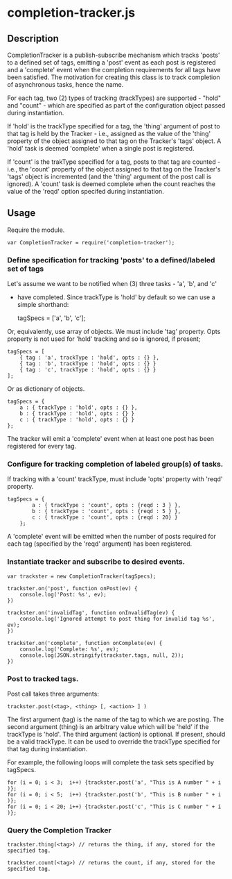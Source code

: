 # completion-tracker.js

## Description

CompletionTracker is a publish-subscribe mechanism which tracks
'posts' to a defined set of tags, emitting a 'post' event as each
post is registered and a 'complete' event when the completion
requirements for all tags have been satisfied.  The motivation for
creating this class is to track completion of asynchronous tasks,
hence the name.

For each tag, two (2) types of tracking (trackTypes) are supported -
"hold" and "count" - which are specified as part of the configuration
object passed during instantiation.

If 'hold' is the trackType specified for a tag, the 'thing' argument
of post to that tag is held by the Tracker - i.e., assigned as the
value of the 'thing' property of the object assigned to that tag on
the Tracker's 'tags' object.  A 'hold' task is deemed 'complete' when
a single post is registered.

If 'count' is the trakType specified for a tag, posts to that tag are
counted - i.e., the 'count' property of the object assigned to that
tag on the Tracker's 'tags' object is incremented (and the 'thing'
argument of the post call is ignored).  A 'count' task is deemed
complete when the count reaches the value of the 'reqd' option
specifed during instantiation.

## Usage

Require the module.

    var CompletionTracker = require('completion-tracker');


### Define specification for tracking 'posts' to a defined/labeled set of tags

Let's assume we want to be notified when (3) three tasks - 'a', 'b', and 'c'
 - have completed.  Since trackType is 'hold' by default so we
can use a simple shorthand:

    tagSpecs = ['a', 'b', 'c'];

Or, equivalently, use array of objects.  We must include 'tag'
property. Opts property is not used for 'hold' tracking and so is
ignored, if present;

    tagSpecs = [
        { tag : 'a', trackType : 'hold', opts : {} },
        { tag : 'b', trackType : 'hold', opts : {} }
        { tag : 'c', trackType : 'hold', opts : {} }
    ];

Or as dictionary of objects.

    tagSpecs = {
        a : { trackType : 'hold', opts : {} },
        b : { trackType : 'hold', opts : {} }
        c : { trackType : 'hold', opts : {} }
    };

The tracker will emit a 'complete' event when at least one post has
been registered for every tag.

### Configure for tracking completion of labeled group(s) of tasks. 

If tracking with a 'count' trackType, must include 'opts' property with 'reqd' property.

    tagSpecs = {
            a : { trackType : 'count', opts : {reqd : 3 } },
            b : { trackType : 'count', opts : {reqd : 5 } },
            c : { trackType : 'count', opts : {reqd : 20} }
        };


A 'complete' event will be emitted when the number of posts required
for each tag (specified by the 'reqd' argument) has been registered.

### Instantiate tracker and subscribe to desired events.

    var trackster = new CompletionTracker(tagSpecs);

    trackster.on('post', function onPost(ev) {
        console.log('Post: %s', ev);
    })

    trackster.on('invalidTag', function onInvalidTag(ev) {
        console.log('Ignored attempt to post thing for invalid tag %s', ev);
    })

    trackster.on('complete', function onComplete(ev) {
        console.log('Complete: %s', ev);
        console.log(JSON.stringify(trackster.tags, null, 2));
    })

### Post to tracked tags.

Post call takes three arguments:

    trackster.post(<tag>, <thing> [, <action> ] )

The first argument (tag) is the name of the tag to which we are
posting.  The second argument (thing) is an arbitrary value which will
be 'held' if the trackType is 'hold'.  The third argument (action) is
optional.  If present, should be a valid trackType.  It can be
used to override the trackType specified for that tag during
instantiation.

For example, the following loops will complete the task sets specified
by tagSpecs.

    for (i = 0; i < 3;  i++) {trackster.post('a', "This is A number " + i )};
    for (i = 0; i < 5;  i++) {trackster.post('b', "This is B number " + i )};
    for (i = 0; i < 20; i++) {trackster.post('c', "This is C number " + i )};

### Query the Completion Tracker

    trackster.thing(<tag>) // returns the thing, if any, stored for the specified tag.

    trackster.count(<tag>) // returns the count, if any, stored for the specified tag.

